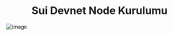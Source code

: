 <h1 align="center"> Sui Devnet Node Kurulumu </h1> 

![image](https://user-images.githubusercontent.com/101149671/180648482-082297a0-8d1d-4be6-9f77-3aef41b40f86.png)
